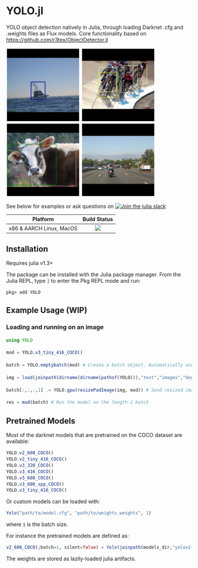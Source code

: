 # YOLO.jl

YOLO object detection natively in Julia, through loading Darknet .cfg and .weights files as Flux models.
Core functionality based on https://github.com/r3tex/ObjectDetector.jl

<p float="left">
<img src="examples/boat.png" alt="drawing" width="200"/>
<img src="examples/bikes.png" alt="bikes" width="200"/>
<img src="examples/cowcat.png" alt="cowcat" width="200"/>
<img src="examples/cars.png" alt="cars" width="200"/>
</p>

See below for examples or ask questions on [![Join the julia slack](https://img.shields.io/badge/slack-%23machine--learning-yellow)](https://slackinvite.julialang.org)

| **Platform**                                                               | **Build Status**                                                                                |
|:-------------------------------------------------------------------------------:|:-----------------------------------------------------------------------------------------------:|
| x86 & AARCH Linux, MacOS | [![][travis-img]][travis-url] |


## Installation

Requires julia v1.3+

The package can be installed with the Julia package manager.
From the Julia REPL, type `]` to enter the Pkg REPL mode and run:

```
pkg> add YOLO
```


## Example Usage (WIP)

### Loading and running on an image
```julia
using YOLO

mod = YOLO.v3_tiny_416_COCO()

batch = YOLO.emptybatch(mod) # Create a batch object. Automatically uses the GPU if available

img = load(joinpath(dirname(dirname(pathof(YOLO))),"test","images","dog-cycle-car.png"))

batch[:,:,:,1] .= YOLO.gpu(resizePadImage(img, mod)) # Send resized image to the batch

res = mod(batch) # Run the model on the length-1 batch
```

## Pretrained Models
Most of the darknet models that are pretrained on the COCO dataset are available:
```julia
YOLO.v2_608_COCO()
YOLO.v2_tiny_416_COCO()
YOLO.v3_320_COCO()
YOLO.v3_416_COCO()
YOLO.v3_608_COCO()
YOLO.v3_608_spp_COCO()
YOLO.v3_tiny_416_COCO()
```

Or custom models can be loaded with:
```julia
Yolo("path/to/model.cfg", "path/to/weights.weights", 1)
```
where `1` is the batch size.

For instance the pretrained models are defined as:
```julia
v2_608_COCO(;batch=1, silent=false) = Yolo(joinpath(models_dir,"yolov2-608.cfg"), getArtifact("yolov2-COCO"), batch, silent=silent)
```

The weights are stored as lazily-loaded julia artifacts.


[discourse-tag-url]: https://discourse.julialang.org/tags/yolo

[travis-img]: https://travis-ci.com/ianshmean/YOLO.jl.svg?branch=master
[travis-url]: https://travis-ci.com/ianshmean/YOLO.jl

[codecov-img]: https://codecov.io/gh/ianshmean/YOLO.jl/branch/master/graph/badge.svg
[codecov-url]: https://codecov.io/gh/ianshmean/YOLO.jl

[coveralls-img]: https://coveralls.io/repos/github/ianshmean/YOLO.jl/badge.svg?branch=master
[coveralls-url]: https://coveralls.io/github/ianshmean/YOLO.jl?branch=master

[issues-url]: https://github.com/ianshmean/YOLO.jl/issues
